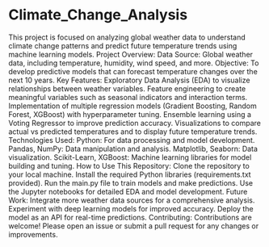 # Climate_Change_Analysis
This project is focused on analyzing global weather data to understand climate change patterns and predict future temperature trends using machine learning models.
Project Overview:
Data Source: Global weather data, including temperature, humidity, wind speed, and more.
Objective: To develop predictive models that can forecast temperature changes over the next 10 years.
Key Features:
Exploratory Data Analysis (EDA) to visualize relationships between weather variables.
Feature engineering to create meaningful variables such as seasonal indicators and interaction terms.
Implementation of multiple regression models (Gradient Boosting, Random Forest, XGBoost) with hyperparameter tuning.
Ensemble learning using a Voting Regressor to improve prediction accuracy.
Visualizations to compare actual vs predicted temperatures and to display future temperature trends.
Technologies Used:
Python: For data processing and model development.
Pandas, NumPy: Data manipulation and analysis.
Matplotlib, Seaborn: Data visualization.
Scikit-Learn, XGBoost: Machine learning libraries for model building and tuning.
How to Use This Repository:
Clone the repository to your local machine.
Install the required Python libraries (requirements.txt provided).
Run the main.py file to train models and make predictions.
Use the Jupyter notebooks for detailed EDA and model development.
Future Work:
Integrate more weather data sources for a comprehensive analysis.
Experiment with deep learning models for improved accuracy.
Deploy the model as an API for real-time predictions.
Contributing:
Contributions are welcome! Please open an issue or submit a pull request for any changes or improvements.

